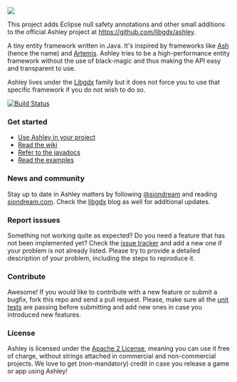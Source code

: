 ![](http://i.imgur.com/w8oAC73.png?1)

This project adds Eclipse null safety annotations and other small additions to the official Ashley project at https://github.com/libgdx/ashley.

A tiny entity framework written in Java. It's inspired by frameworks like
[Ash](http://www.ashframework.org/) (hence the name) and
[Artemis](http://gamadu.com/artemis/). Ashley tries to be a high-performance
entity framework  without the use of black-magic and thus making the API easy
and transparent to use.

Ashley lives under the [Libgdx](https://github.com/libgdx) family but it does not force you to use that specific framework if you do not wish to do so.

[![Build Status](http://144.76.220.132:8080/job/ashley/badge/icon)](http://144.76.220.132:8080/job/ashley/)

### Get started

* [Use Ashley in your project](https://github.com/libgdx/ashley/wiki/Getting-started-with-Ashley)
* [Read the wiki](https://github.com/libgdx/ashley/wiki)
* [Refer to the javadocs](http://libgdx.badlogicgames.com/ashley/docs/)
* [Read the examples](https://github.com/libgdx/ashley/tree/master/tests)


### News and community

Stay up to date in Ashley matters by following [@siondream](https://twitter.com/siondream) and reading [siondream.com](http://siondream.com). Check the [libgdx](http://www.badlogicgames.com/) blog as well for additional updates.

### Report isssues

Something not working quite as expected? Do you need a feature that has not been implemented yet? Check the [issue tracker](https://github.com/libgdx/ashley/issues) and add a new one if your problem is not already listed. Please try to provide a detailed description of your problem, including the steps to reproduce it.

### Contribute

Awesome! If you would like to contribute with a new feature or submit a bugfix, fork this repo and send a pull request. Please, make sure all the [unit tests](https://github.com/libgdx/ashley/tree/master/ashley/tests/com/badlogic/ashley) are passing before submitting and add new ones in case you introduced new features.

### License

Ashley is licensed under the [Apache 2 License](https://github.com/libgdx/ashley/blob/master/LICENSE), meaning you
can use it free of charge, without strings attached in commercial and non-commercial projects. We love to
get (non-mandatory) credit in case you release a game or app using Ashley!

